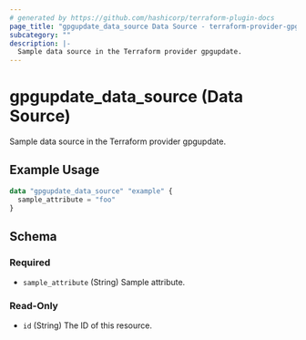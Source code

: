 ```yaml
---
# generated by https://github.com/hashicorp/terraform-plugin-docs
page_title: "gpgupdate_data_source Data Source - terraform-provider-gpgupdate"
subcategory: ""
description: |-
  Sample data source in the Terraform provider gpgupdate.
---
```


# gpgupdate_data_source (Data Source)

Sample data source in the Terraform provider gpgupdate.

## Example Usage

```terraform
data "gpgupdate_data_source" "example" {
  sample_attribute = "foo"
}
```

<!-- schema generated by tfplugindocs -->
## Schema

### Required

- `sample_attribute` (String) Sample attribute.

### Read-Only

- `id` (String) The ID of this resource.


